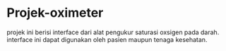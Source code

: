 # Projek-oximeter
projek ini berisi interface dari alat pengukur saturasi oxsigen pada darah. interface ini dapat digunakan oleh pasien maupun tenaga kesehatan.
